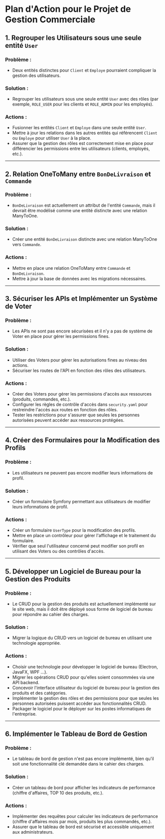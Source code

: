 # Plan d'Action pour le Projet de Gestion Commerciale

## 1. Regrouper les Utilisateurs sous une seule entité `User`

### Problème :
- Deux entités distinctes pour `Client` et `Employe` pourraient compliquer la gestion des utilisateurs.

### Solution :
- Regrouper les utilisateurs sous une seule entité `User` avec des rôles (par exemple, `ROLE_USER` pour les clients et `ROLE_ADMIN` pour les employés). 

### Actions :
- Fusionner les entités `Client` et `Employe` dans une seule entité `User`.
- Mettre à jour les relations dans les autres entités qui référencent `Client` ou `Employe` pour utiliser `User` à la place.
- Assurer que la gestion des rôles est correctement mise en place pour différencier les permissions entre les utilisateurs (clients, employés, etc.).

---

## 2. Relation OneToMany entre `BonDeLivraison` et `Commande`

### Problème :
- `BonDeLivraison` est actuellement un attribut de l'entité `Commande`, mais il devrait être modélisé comme une entité distincte avec une relation ManyToOne.

### Solution :
- Créer une entité `BonDeLivraison` distincte avec une relation ManyToOne vers `Commande`.

### Actions :
- Mettre en place une relation OneToMany entre `Commande` et `BonDeLivraison`.
- Mettre à jour la base de données avec les migrations nécessaires.

---

## 3. Sécuriser les APIs et Implémenter un Système de Voter

### Problème :
- Les APIs ne sont pas encore sécurisées et il n'y a pas de système de Voter en place pour gérer les permissions fines.

### Solution :
- Utiliser des Voters pour gérer les autorisations fines au niveau des actions.
- Sécuriser les routes de l'API en fonction des rôles des utilisateurs.

### Actions :
- Créer des Voters pour gérer les permissions d'accès aux ressources (produits, commandes, etc.).
- Configurer les règles de contrôle d'accès dans `security.yaml` pour restreindre l'accès aux routes en fonction des rôles.
- Tester les restrictions pour s'assurer que seules les personnes autorisées peuvent accéder aux ressources protégées.

---

## 4. Créer des Formulaires pour la Modification des Profils

### Problème :
- Les utilisateurs ne peuvent pas encore modifier leurs informations de profil.

### Solution :
- Créer un formulaire Symfony permettant aux utilisateurs de modifier leurs informations de profil.

### Actions :
- Créer un formulaire `UserType` pour la modification des profils.
- Mettre en place un contrôleur pour gérer l'affichage et le traitement du formulaire.
- Vérifier que seul l'utilisateur concerné peut modifier son profil en utilisant des Voters ou des contrôles d'accès.

---

## 5. Développer un Logiciel de Bureau pour la Gestion des Produits

### Problème :
- Le CRUD pour la gestion des produits est actuellement implémenté sur le site web, mais il doit être déployé sous forme de logiciel de bureau pour répondre au cahier des charges.

### Solution :
- Migrer la logique du CRUD vers un logiciel de bureau en utilisant une technologie appropriée.

### Actions :
- Choisir une technologie pour développer le logiciel de bureau (Electron, JavaFX, WPF ...).
- Migrer les opérations CRUD pour qu'elles soient consommées via une API backend.
- Concevoir l'interface utilisateur du logiciel de bureau pour la gestion des produits et des catégories.
- Implémenter la gestion des rôles et des permissions pour que seules les personnes autorisées puissent accéder aux fonctionnalités CRUD.
- Packager le logiciel pour le déployer sur les postes informatiques de l'entreprise.

---

## 6. Implémenter le Tableau de Bord de Gestion

### Problème :
- Le tableau de bord de gestion n'est pas encore implémenté, bien qu'il soit une fonctionnalité clé demandée dans le cahier des charges.

### Solution :
- Créer un tableau de bord pour afficher les indicateurs de performance (chiffre d'affaires, TOP 10 des produits, etc.).

### Actions :
- Implémenter des requêtes pour calculer les indicateurs de performance (chiffre d'affaires mois par mois, produits les plus commandés, etc.).
- Assurer que le tableau de bord est sécurisé et accessible uniquement aux administrateurs.


